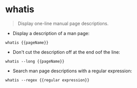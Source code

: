 # whatis

> Display one-line manual page descriptions.

- Display a description of a man page:

`whatis {{pageName}}`

- Don't cut the description off at the end oof the line:

`whatis --long {{pageName}}`

- Search man page descriptions with a regular expression:

`whatis --regex {{regular expression}}`
